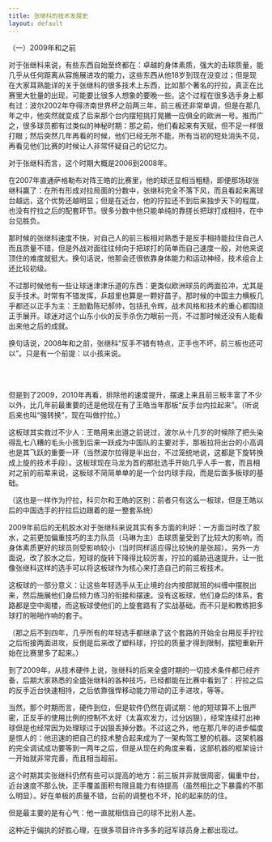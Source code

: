 ```yaml
---
title: 张继科的技术发展史
layout: default
---
```


（一）2009年和之前

对于张继科来说，有些东西自始至终都在：卓越的身体素质，强大的击球质量，能几乎从任何距离从容施展进攻的能力，这些东西从他18岁到现在没变过；但是现在大家耳熟能详的关于张继科的很多技术上东西，比如那个著名的拧拉，真正在比赛里大批量的出现，可能要比很多人想象的要晚一些。这个过程在很多选手身上都有过：波尔2002年夺得济南世界杯之前两三年，前三板还非常单调，但是在那几年之中，他突然就变成了后来那个台内摆短挑打晃撇一应俱全的欧洲一号。推而广之，很多球员都有过类似的神秘时期：那之前，他们看起来有天赋，但不足一样很打眼；然后突然几年再看的时候，他们已经无所不能，所有当初的短处消失不见，再看见他们比赛的时候让人非常怀疑自己的记忆力。

对于张继科而言，这个时期大概是2006到2008年。

在2007年直通萨格勒布对阵王皓的比赛里，他的球还显相当粗糙，即便那场球张继科赢了：在所有形成对拉局面的分数中，张继科完全不落下风，而且看起来离球台越远，这个优势还越明显；但是在近台，他的拧拉还不到后来独步天下的程度，也没有拧拉之后的配套环节。很多分数中他只能单纯的靠搓长把球打成相持，在中台见胜负。

那时候的张继科速度不快，对自己人的前三板相对熟悉于是反手相持能拉住自己人而且质量不错，但是外战对面往往倾向于把球打的简单而自己速度一般，对他来说顶住的难度就挺大。换句话说，他那会还很依靠身体能力和运动神经，技术组合上还比较初级。

不过那时候他有一些让球迷津津乐道的东西：更类似欧洲球员的两面拉冲，尤其是反手技术。时常有不错发挥，乒超里也算是一颗好苗子。那时候的中国主力横板几乎都还以正手为主：王励勤陈玘郝帅，包括孔令辉，战术风格和技术的重心都围绕正手展开。球迷对这个山东小伙的反手杀伤力眼前一亮，不过那时候还没有人能看出来他之后的成就。

换句话说，2008年和之前，张继科“反手不错有特点，正手也不坏，前三板也还可以”。只是有一个前提：以小孩来说。

</br></br>

但是到了2009，2010年再看，排除他的速度提升，摆速上来且前三板丰富了不少以外，比几年前最重要的还是他现在有了王皓当年那板“反手台内拉起来”。（听说后来也叫“强转换”，现在叫做拧拉。）

这板球其实救过不少人：王皓用来出道之前说过，波尔从十几岁的时候除了把头染得乱七八糟的毛头小孩到后来一跃成为中国队的主要对手，那板拉将出台的小高调也是其飞跃的重要一环（当然波尔拉得是半出台，不过笼统地说，这都是下旋转换成上旋的技术手段）。这板球现在马龙为首的那批选手开始几乎人手一套，而且相对之前的前辈来说，这板球不简简单单的是一个台内球手段，而是后面多板球的基础。

（这也是一样作为拧拉，科贝尔和王皓的区别：前者只有这么一板球，但是王皓以后的中国选手的拧拉后边跟着的是一整套系统）

2009年前后的无机胶水对于张继科来说其实有多方面的利好：一方面当时改了胶水，之前更加偏重技巧的主力队员（马琳为主）击球质量受到了比较大的影响，而身体素质更好的球员则受影响较小（当时同样适应得比较快的是张超）。另外一方面说，改了胶水之后，短球的旋转下降得比较厉害，拧拉的威胁迅速提升，让一批像张继科这样的选手可以将这板球作为核心来打造自己的前三板技术。

这板球的一部分意义：让这些年轻选手从无止境的台内按部就班的纠缠中摆脱出来，然后施展他们身后倾力练习的衔接和摆速。没有这板球，他们身后的体系，套路都是空中阁楼，而这板球使他们的上旋套路有了实战基础，而不只是和教练把多球打的啪啪作响的套子。

（那之后不到四年，几乎所有的年轻选手都继承了这个套路的开始全台用反手拧拉之后衔接两面进攻，反倒是后来改了塑料球，拧拉的质量才得到限制，摆短重新开始在比赛里多了起来。）

到了2009年，从技术硬件上说，张继科的后来全盛时期的一切技术条件都已经齐备，后期大家熟悉的全盛张继科的各种技巧，已经都能在比赛中看到了：拧拉之后的反手近台快速相持，之后依靠强悍移动能力带动的正手进攻，等等。

当然，那个时期而言，硬件到位，但是软件仍然在调试期：他的短球算不上很严密，正反手的使用比例的控制不太好（太喜欢发力，过分凶狠），经常连续打出神球但是也经常因为处理球过于凶狠丢掉分数。不过这之外，他在那几年的进步幅度是惊人的：他迅速的把自己的技术整合起来成为了一架构驾工整的机器。这架机器的完全调试成功要等到一两年之后，但是从现在的角度来看，这部机器的框架设计一开始就非常完善，而且相当超前。

这个时期其实张继科仍然有些可以提高的地方：前三板并非就很周密，偏重中台，近台速度不那么快，正手覆盖面积有限且能力有待提高（虽然相比之下暴露的不那么明显）。好在单板的质量不错，台前的调整也不坏，抡的起来防的住。

但是最主要的是有心气：他一直就相信自己的球不比别人差。

这种近乎偏执的好胜心理，在很多项目许许多多的冠军球员身上都出现过。
